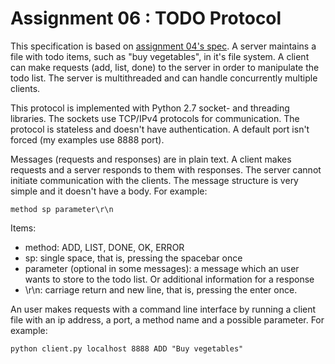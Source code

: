 # Assignment 06 : TODO Protocol

This specification is based on [assignment 04's spec](https://github.com/Szeretni/ttks0500-protocol-programming/blob/master/assignments/04/assignment04.md).
A server maintains a file with todo items, such as "buy vegetables", in it's file system. 
A client can make requests (add, list, done) to the server in order to manipulate the todo list.
The server is multithreaded and can handle concurrently multiple clients.

This protocol is implemented with Python 2.7 socket- and threading libraries.
The sockets use TCP/IPv4 protocols for communication.
The protocol is stateless and doesn't have authentication.
A default port isn't forced (my examples use 8888 port).

Messages (requests and responses) are in plain text.
A client makes requests and a server responds to them with responses.
The server cannot initiate communication with the clients.
The message structure is very simple and it doesn't have a body. For example:

```
method sp parameter\r\n
```

Items:
* method: ADD, LIST, DONE, OK, ERROR
* sp: single space, that is, pressing the spacebar once
* parameter (optional in some messages): a message which an user wants to store to the todo list. Or additional information for a response
* \r\n: carriage return and new line, that is, pressing the enter once.

An user makes requests with a command line interface by running a client file with an ip address, a port, a method name and a possible parameter. For example:

```
python client.py localhost 8888 ADD "Buy vegetables"
```